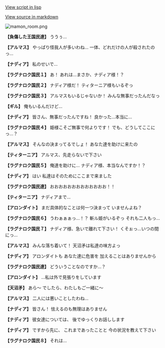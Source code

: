 [View script in lisp](../scripts/100402053.txt)

[View source in markdown](100402053.md)

![mamon_room.png](../images/backgrounds/mamon_room.png)

**【負傷した王国民達】**
ううぅ…

**【アルマス】**
やっぱり怪我人が多いわね…
一体、どれだけの人が殺されたのっ…

**【ナディア】**
私のせいで…

**【ラグナロク国民１】**
あ！
あれは…まさか、ナディア様！？

**【ラグナロク国民２】**
ナディア様だ！
ティターニア様もいるぞっ

**【ラグナロク国民３】**
アルマスもいるじゃないか！
みんな無事だったんだなっ

**【ギル】**
俺もいるんだけど…

**【ナディア】**
皆さん、無事だったんですね！
良かった…本当に…

**【ラグナロク国民４】**
姫様こそご無事で何よりです！
でも、どうしてここにっ…？

**【アルマス】**
そんなの決まってるでしょ！
あなた達を助けに来たの

**【ティターニア】**
アルマス、先走らないで下さい

**【ラグナロク国民５】**
俺達を助けに…
ナディア様、本当なんですか！？

**【ナディア】**
はい
私達はそのためにここまで来ました

**【ラグナロク国民達】**
おおおおおおおおおおおおお！！

**【ティターニア】**
ナディアまで…

**【アロンダイト】**
まだ具体的なことは何一つ決まって
いませんよね？

**【ラグナロク国民６】**
うわぁぁぁっ…！？
斬ル姫がいるぞっ
それも二人もっ…

**【ラグナロク国民７】**
ナディア様、急いで離れて下さい！
くそぉっ…いつの間にっ…

**【アルマス】**
みんな落ち着いて！
天沼矛は私達の味方よっ

**【ナディア】**
アロンダイトも
あなた達に危害を
加えることはありませんから

**【ラグナロク国民達】**
どういうことなのですか…？

**【アロンダイト】**
…私は外で見張りをしています

**【天沼矛】**
あら～
でしたら、わたしもご一緒に～

**【アルマス】**
二人には悪いことしたわね…

**【ナディア】**
皆さん！
怯えるのも無理はありません

**【ナディア】**
彼女達については、
後でゆっくりお話しします

**【ナディア】**
ですから先に、
これまであったことと
今の状況を教えて下さい

**【ラグナロク国民８】**
それは…
